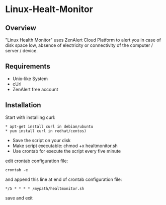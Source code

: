 Linux-Healt-Monitor
===================


## Overview

"Linux Health Monitor" uses ZenAlert Cloud Platform to alert you in case of disk space low, absence of electricity or connectivity of the computer / server / device.

## Requirements

* Unix-like System
* cUrl 
* ZenAlert free account

## Installation

Start with installing curl:
	
	* apt-get install curl in debian/ubuntu
	* yum install curl in redhat/centos)


* Save the script on your disk
* Make script executable: chmod +x healtmonitor.sh
* Use crontab for execute the script every five minute

edit crontab configuration file:

	crontab -e
    

and append this line at end of crontab configuration file:
	
	*/5 * * * * /mypath/healtmonitor.sh
	
save and exit
